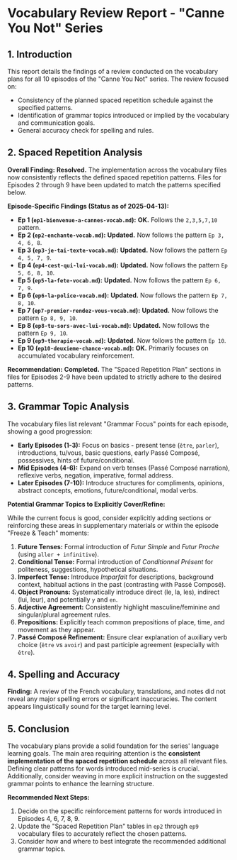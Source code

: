 # Vocabulary Review Report - "Canne You Not" Series

## 1. Introduction

This report details the findings of a review conducted on the vocabulary plans for all 10 episodes of the "Canne You Not" series. The review focused on:
- Consistency of the planned spaced repetition schedule against the specified patterns.
- Identification of grammar topics introduced or implied by the vocabulary and communication goals.
- General accuracy check for spelling and rules.

## 2. Spaced Repetition Analysis

**Overall Finding:** **Resolved.** The implementation across the vocabulary files now consistently reflects the defined spaced repetition patterns. Files for Episodes 2 through 9 have been updated to match the patterns specified below.

**Episode-Specific Findings (Status as of 2025-04-13):**

*   **Ep 1 (`ep1-bienvenue-a-cannes-vocab.md`):** **OK.** Follows the `2,3,5,7,10` pattern.
*   **Ep 2 (`ep2-enchante-vocab.md`):** **Updated.** Now follows the pattern `Ep 3, 4, 6, 8`.
*   **Ep 3 (`ep3-je-tai-texte-vocab.md`):** **Updated.** Now follows the pattern `Ep 4, 5, 7, 9`.
*   **Ep 4 (`ep4-cest-qui-lui-vocab.md`):** **Updated.** Now follows the pattern `Ep 5, 6, 8, 10`.
*   **Ep 5 (`ep5-la-fete-vocab.md`):** **Updated.** Now follows the pattern `Ep 6, 7, 9`.
*   **Ep 6 (`ep6-la-police-vocab.md`):** **Updated.** Now follows the pattern `Ep 7, 8, 10`.
*   **Ep 7 (`ep7-premier-rendez-vous-vocab.md`):** **Updated.** Now follows the pattern `Ep 8, 9, 10`.
*   **Ep 8 (`ep8-tu-sors-avec-lui-vocab.md`):** **Updated.** Now follows the pattern `Ep 9, 10`.
*   **Ep 9 (`ep9-therapie-vocab.md`):** **Updated.** Now follows the pattern `Ep 10`.
*   **Ep 10 (`ep10-deuxieme-chance-vocab.md`):** **OK.** Primarily focuses on accumulated vocabulary reinforcement.

**Recommendation:** **Completed.** The "Spaced Repetition Plan" sections in files for Episodes 2-9 have been updated to strictly adhere to the desired patterns.

## 3. Grammar Topic Analysis

The vocabulary files list relevant "Grammar Focus" points for each episode, showing a good progression:

*   **Early Episodes (1-3):** Focus on basics - present tense (`être`, `parler`), introductions, tu/vous, basic questions, early Passé Composé, possessives, hints of future/conditional.
*   **Mid Episodes (4-6):** Expand on verb tenses (Passé Composé narration), reflexive verbs, negation, imperative, formal address.
*   **Later Episodes (7-10):** Introduce structures for compliments, opinions, abstract concepts, emotions, future/conditional, modal verbs.

**Potential Grammar Topics to Explicitly Cover/Refine:**

While the current focus is good, consider explicitly adding sections or reinforcing these areas in supplementary materials or within the episode "Freeze & Teach" moments:

1.  **Future Tenses:** Formal introduction of *Futur Simple* and *Futur Proche* (using `aller + infinitive`).
2.  **Conditional Tense:** Formal introduction of *Conditionnel Présent* for politeness, suggestions, hypothetical situations.
3.  **Imperfect Tense:** Introduce *Imparfait* for descriptions, background context, habitual actions in the past (contrasting with Passé Composé).
4.  **Object Pronouns:** Systematically introduce direct (le, la, les), indirect (lui, leur), and potentially `y` and `en`.
5.  **Adjective Agreement:** Consistently highlight masculine/feminine and singular/plural agreement rules.
6.  **Prepositions:** Explicitly teach common prepositions of place, time, and movement as they appear.
7.  **Passé Composé Refinement:** Ensure clear explanation of auxiliary verb choice (`être` vs `avoir`) and past participle agreement (especially with `être`).

## 4. Spelling and Accuracy

**Finding:** A review of the French vocabulary, translations, and notes did not reveal any major spelling errors or significant inaccuracies. The content appears linguistically sound for the target learning level.

## 5. Conclusion

The vocabulary plans provide a solid foundation for the series' language learning goals. The main area requiring attention is the **consistent implementation of the spaced repetition schedule** across all relevant files. Defining clear patterns for words introduced mid-series is crucial. Additionally, consider weaving in more explicit instruction on the suggested grammar points to enhance the learning structure.

**Recommended Next Steps:**
1.  Decide on the specific reinforcement patterns for words introduced in Episodes 4, 6, 7, 8, 9.
2.  Update the "Spaced Repetition Plan" tables in `ep2` through `ep9` vocabulary files to accurately reflect the chosen patterns.
3.  Consider how and where to best integrate the recommended additional grammar topics.
